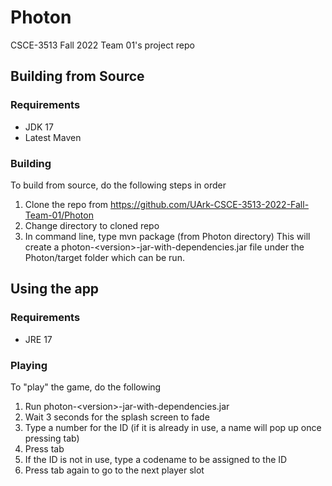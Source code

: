 # Photon

CSCE-3513 Fall 2022 Team 01's project repo

## Building from Source

### Requirements

- JDK 17
- Latest Maven

### Building

To build from source, do the following steps in order

1. Clone the repo from <https://github.com/UArk-CSCE-3513-2022-Fall-Team-01/Photon>
2. Change directory to cloned repo
3. In command line, type mvn package (from Photon directory)
This will create a photon-\<version\>-jar-with-dependencies.jar file under the Photon/target folder which can be run.

## Using the app

### Requirements

- JRE 17

### Playing

To "play" the game, do the following

1. Run photon-\<version\>-jar-with-dependencies.jar
2. Wait 3 seconds for the splash screen to fade
3. Type a number for the ID (if it is already in use, a name will pop up once pressing tab)
4. Press tab
5. If the ID is not in use, type a codename to be assigned to the ID
6. Press tab again to go to the next player slot

